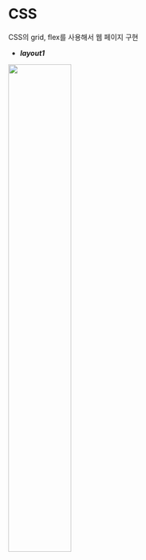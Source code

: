 # CSS  
CSS의 grid, flex를 사용해서 웹 페이지 구현

- **_layout1_** 

<img src="https://user-images.githubusercontent.com/18348345/56976347-b57ea180-6bad-11e9-8ec4-4af2b15464c4.png" width="50%"></img>
